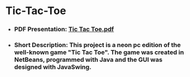# Tic-Tac-Toe
- ### PDF Presentation: [Tic Tac Toe.pdf](https://drive.google.com/file/d/1kMALYqhMI92c4mv7dYavA7wG9njj7VzZ/view)
- ### Short Description: This project is a neon pc edition of the well-known game "Tic Tac Toe". The game was created in NetBeans, programmed with Java and the GUI was designed with JavaSwing.
